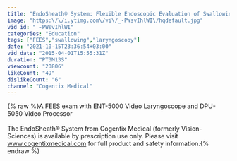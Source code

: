 ```yaml
---
title: "EndoSheath® System: Flexible Endoscopic Evaluation of Swallowing (FEES) Exam"
image: "https:\/\/i.ytimg.com\/vi\/_-PWsvIhlWI\/hqdefault.jpg"
vid_id: "_-PWsvIhlWI"
categories: "Education"
tags: ["FEES","swallowing","laryngoscopy"]
date: "2021-10-15T23:36:54+03:00"
vid_date: "2015-04-01T15:55:31Z"
duration: "PT3M13S"
viewcount: "20806"
likeCount: "49"
dislikeCount: "6"
channel: "Cogentix Medical"
---
```

{% raw %}A FEES exam with ENT-5000 Video Laryngoscope and DPU-5050 Video Processor<br /><br />The EndoSheath® System from Cogentix Medical (formerly Vision-Sciences) is available by prescription use only. Please visit www.cogentixmedical.com for full product and safety information.{% endraw %}
